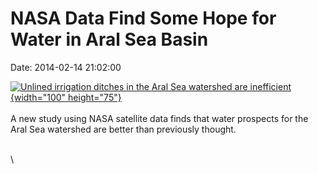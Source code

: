 NASA Data Find Some Hope for Water in Aral Sea Basin
====================================================

Date: 2014-02-14 21:02:00

[![Unlined irrigation ditches in the Aral Sea watershed are
inefficient](http://www.jpl.nasa.gov/images/earth/20140214/aralsea20140214-226.jpg){width="100"
height="75"}](http://www.jpl.nasa.gov/news/news.cfm?release=2014-050&rn=news.xml&rst=4049)\
\
A new study using NASA satellite data finds that water prospects for the
Aral Sea watershed are better than previously thought.

\
\
